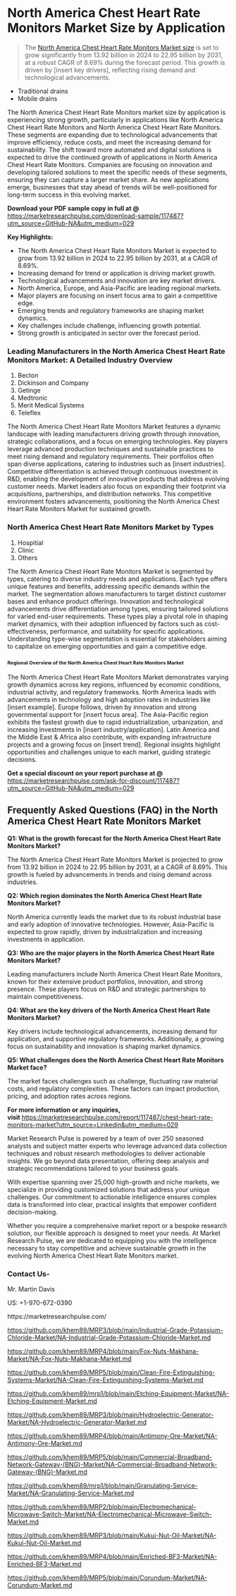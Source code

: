 <h1>North America Chest Heart Rate Monitors Market&nbsp;Size by Application</h1><blockquote><p>The <a href="https://marketresearchpulse.com/download-sample/117487?utm_source=GitHub-NA&amp;utm_medium=029">North America Chest Heart Rate Monitors Market size</a> is set to grow significantly from 13.92 billion in 2024 to 22.95 billion by 2031, at a robust CAGR of 8.69% during the forecast period. This growth is driven by [insert key drivers], reflecting rising demand and technological advancements.</p></blockquote><ul><li>Traditional drains<li> Mobile drains</li></ul><p>The North America Chest Heart Rate Monitors market size by application is experiencing strong growth, particularly in applications like North America Chest Heart Rate Monitors and North America Chest Heart Rate Monitors. These segments are expanding due to technological advancements that improve efficiency, reduce costs, and meet the increasing demand for sustainability. The shift toward more automated and digital solutions is expected to drive the continued growth of applications in North America Chest Heart Rate Monitors. Companies are focusing on innovation and developing tailored solutions to meet the specific needs of these segments, ensuring they can capture a larger market share. As new applications emerge, businesses that stay ahead of trends will be well-positioned for long-term success in this evolving market.</p><p><strong>Download your PDF sample copy in full at @ </strong><a href="https://marketresearchpulse.com/download-sample/117487?utm_source=GitHub-NA&amp;utm_medium=029">https://marketresearchpulse.com/download-sample/117487?utm_source=GitHub-NA&amp;utm_medium=029</a></p><p><strong>Key Highlights: </strong></p><ul><li>The North America Chest Heart Rate Monitors Market is expected to grow from 13.92 billion in 2024 to 22.95 billion by 2031, at a CAGR of 8.69%.</li><li>Increasing demand for trend or application is driving market growth.</li><li>Technological advancements and innovation are key market drivers.</li><li>North America, Europe, and Asia-Pacific are leading regional markets.</li><li>Major players are focusing on insert focus area to gain a competitive edge.</li><li>Emerging trends and regulatory frameworks are shaping market dynamics.</li><li>Key challenges include challenge, influencing growth potential.</li><li>Strong growth is anticipated in sector over the forecast period.</li></ul><h3>Leading Manufacturers in the North America Chest Heart Rate Monitors Market: A Detailed Industry Overview</h3><ol><li>Becton</li><li>Dickinson and Company</li><li>Getinge</li><li>Medtronic</li><li>Merit Medical Systems</li><li>Teleflex</li></ol><div class="flex max-w-full flex-col flex-grow"><div class="min-h-8 text-message flex w-full flex-col items-end gap-2 whitespace-normal break-words [.text-message+&amp;]:mt-5" dir="auto" data-message-author-role="assistant" data-message-id="fd8432e4-4910-450d-b182-61b7bfb0a01f" data-message-model-slug="gpt-4o"><div class="flex w-full flex-col gap-1 empty:hidden first:pt-[3px]"><div class="markdown prose w-full break-words dark:prose-invert light"><p>The North America Chest Heart Rate Monitors Market features a dynamic landscape with leading manufacturers driving growth through innovation, strategic collaborations, and a focus on emerging technologies. Key players leverage advanced production techniques and sustainable practices to meet rising demand and regulatory requirements. Their portfolios often span diverse applications, catering to industries such as [insert industries]. Competitive differentiation is achieved through continuous investment in R&amp;D, enabling the development of innovative products that address evolving customer needs. Market leaders also focus on expanding their footprint via acquisitions, partnerships, and distribution networks. This competitive environment fosters advancements, positioning the North America Chest Heart Rate Monitors Market for sustained growth.</p></div></div></div></div><h3>North America Chest Heart Rate Monitors Market by Types</h3><ol><li>Hospitial<li> Clinic<li> Others</li></ol><div class="flex max-w-full flex-col flex-grow"><div class="min-h-8 text-message flex w-full flex-col items-end gap-2 whitespace-normal break-words [.text-message+&amp;]:mt-5" dir="auto" data-message-author-role="assistant" data-message-id="084470be-0bb7-4664-bddf-5156b4f41249" data-message-model-slug="gpt-4o-mini"><div class="flex w-full flex-col gap-1 empty:hidden first:pt-[3px]"><div class="markdown prose w-full break-words dark:prose-invert light"><p>The North America Chest Heart Rate Monitors Market is segmented by types, catering to diverse industry needs and applications. Each type offers unique features and benefits, addressing specific demands within the market. The segmentation allows manufacturers to target distinct customer bases and enhance product offerings. Innovation and technological advancements drive differentiation among types, ensuring tailored solutions for varied end-user requirements. These types play a pivotal role in shaping market dynamics, with their adoption influenced by factors such as cost-effectiveness, performance, and suitability for specific applications. Understanding type-wise segmentation is essential for stakeholders aiming to capitalize on emerging opportunities and gain a competitive edge.</p></div></div></div></div><h3><span style="font-size: 11px;">Regional Overview of the North America Chest Heart Rate Monitors Market</span></h3><div class="flex max-w-full flex-col flex-grow"><div class="min-h-8 text-message flex w-full flex-col items-end gap-2 whitespace-normal break-words [.text-message+&amp;]:mt-5" dir="auto" data-message-author-role="assistant" data-message-id="e9038762-ce64-4e30-91c9-9bd413514231" data-message-model-slug="gpt-4o-mini"><div class="flex w-full flex-col gap-1 empty:hidden first:pt-[3px]"><div class="markdown prose w-full break-words dark:prose-invert light"><p>The North America Chest Heart Rate Monitors Market demonstrates varying growth dynamics across key regions, influenced by economic conditions, industrial activity, and regulatory frameworks. North America leads with advancements in technology and high adoption rates in industries like [insert example]. Europe follows, driven by innovation and strong governmental support for [insert focus area]. The Asia-Pacific region exhibits the fastest growth due to rapid industrialization, urbanization, and increasing investments in [insert industry/application]. Latin America and the Middle East &amp; Africa also contribute, with expanding infrastructure projects and a growing focus on [insert trend]. Regional insights highlight opportunities and challenges unique to each market, guiding strategic decisions.</p></div></div></div></div><p><strong>Get a special discount on your report purchase at @ </strong><a href="https://marketresearchpulse.com/ask-for-discount/117487?utm_source=GitHub-NA&amp;utm_medium=029">https://marketresearchpulse.com/ask-for-discount/117487?utm_source=GitHub-NA&amp;utm_medium=029</a></p><h2>Frequently Asked Questions (FAQ) in the North America Chest Heart Rate Monitors Market</h2><p><strong>Q1: What is the growth forecast for the North America Chest Heart Rate Monitors Market?</strong></p><p>The North America Chest Heart Rate Monitors Market is projected to grow from 13.92 billion in 2024 to 22.95 billion by 2031, at a CAGR of 8.69%. This growth is fueled by advancements in trends and rising demand across industries.</p><p><strong>Q2: Which region dominates the North America Chest Heart Rate Monitors Market?</strong></p><p>North America currently leads the market due to its robust industrial base and early adoption of innovative technologies. However, Asia-Pacific is expected to grow rapidly, driven by industrialization and increasing investments in application.</p><p><strong>Q3: Who are the major players in the North America Chest Heart Rate Monitors Market?</strong></p><p>Leading manufacturers include North America Chest Heart Rate Monitors, known for their extensive product portfolios, innovation, and strong presence. These players focus on R&amp;D and strategic partnerships to maintain competitiveness.</p><p><strong>Q4: What are the key drivers of the North America Chest Heart Rate Monitors Market?</strong></p><p>Key drivers include technological advancements, increasing demand for application, and supportive regulatory frameworks. Additionally, a growing focus on sustainability and innovation is shaping market dynamics.</p><p><strong>Q5: What challenges does the North America Chest Heart Rate Monitors Market face?</strong></p><p>The market faces challenges such as challenge, fluctuating raw material costs, and regulatory complexities. These factors can impact production, pricing, and adoption rates across regions.</p><p><strong>For more information or any inquiries, visit&nbsp;</strong><a href="https://marketresearchpulse.com/report/117487/chest-heart-rate-monitors-market?utm_source=Linkedin&utm_medium=029">https://marketresearchpulse.com/report/117487/chest-heart-rate-monitors-market?utm_source=Linkedin&utm_medium=029</a></p><p>Market Research Pulse is powered by a team of over 250 seasoned analysts and subject matter experts who leverage advanced data collection techniques and robust research methodologies to deliver actionable insights. We go beyond data presentation, offering deep analysis and strategic recommendations tailored to your business goals.</p><p>With expertise spanning over 25,000 high-growth and niche markets, we specialize in providing customized solutions that address your unique challenges. Our commitment to actionable intelligence ensures complex data is transformed into clear, practical insights that empower confident decision-making.</p><p>Whether you require a comprehensive market report or a bespoke research solution, our flexible approach is designed to meet your needs. At Market Research Pulse, we are dedicated to equipping you with the intelligence necessary to stay competitive and achieve sustainable growth in the evolving North America Chest Heart Rate Monitors market.</p><h3><strong>Contact Us-</strong></h3><p>Mr. Martin Davis</p><p>US: +1-970-672-0390</p><p>https://marketresearchpulse.com/</p><p><a href="https://github.com/khem89/MRP3/blob/main/Industrial-Grade-Potassium-Chloride-Market/NA-Industrial-Grade-Potassium-Chloride-Market.md">https://github.com/khem89/MRP3/blob/main/Industrial-Grade-Potassium-Chloride-Market/NA-Industrial-Grade-Potassium-Chloride-Market.md</a></p><p><a href="https://github.com/khem89/MRP4/blob/main/Fox-Nuts-Makhana-Market/NA-Fox-Nuts-Makhana-Market.md">https://github.com/khem89/MRP4/blob/main/Fox-Nuts-Makhana-Market/NA-Fox-Nuts-Makhana-Market.md</a></p><p><a href="https://github.com/khem89/MRP5/blob/main/Clean-Fire-Extinguishing-Systems-Market/NA-Clean-Fire-Extinguishing-Systems-Market.md">https://github.com/khem89/MRP5/blob/main/Clean-Fire-Extinguishing-Systems-Market/NA-Clean-Fire-Extinguishing-Systems-Market.md</a></p><p><a href="https://github.com/khem89/mrp1/blob/main/Etching-Equipment-Market/NA-Etching-Equipment-Market.md">https://github.com/khem89/mrp1/blob/main/Etching-Equipment-Market/NA-Etching-Equipment-Market.md</a></p><p><a href="https://github.com/khem89/MRP3/blob/main/Hydroelectric-Generator-Market/NA-Hydroelectric-Generator-Market.md">https://github.com/khem89/MRP3/blob/main/Hydroelectric-Generator-Market/NA-Hydroelectric-Generator-Market.md</a></p><p><a href="https://github.com/khem89/MRP4/blob/main/Antimony-Ore-Market/NA-Antimony-Ore-Market.md">https://github.com/khem89/MRP4/blob/main/Antimony-Ore-Market/NA-Antimony-Ore-Market.md</a></p><p><a href="https://github.com/khem89/MRP5/blob/main/Commercial-Broadband-Network-Gateway-(BNG)-Market/NA-Commercial-Broadband-Network-Gateway-(BNG)-Market.md">https://github.com/khem89/MRP5/blob/main/Commercial-Broadband-Network-Gateway-(BNG)-Market/NA-Commercial-Broadband-Network-Gateway-(BNG)-Market.md</a></p><p><a href="https://github.com/khem89/mrp1/blob/main/Granulating-Service-Market/NA-Granulating-Service-Market.md">https://github.com/khem89/mrp1/blob/main/Granulating-Service-Market/NA-Granulating-Service-Market.md</a></p><p><a href="https://github.com/khem89/MRP2/blob/main/Electromechanical-Microwave-Switch-Market/NA-Electromechanical-Microwave-Switch-Market.md">https://github.com/khem89/MRP2/blob/main/Electromechanical-Microwave-Switch-Market/NA-Electromechanical-Microwave-Switch-Market.md</a></p><p><a href="https://github.com/khem89/MRP3/blob/main/Kukui-Nut-Oil-Market/NA-Kukui-Nut-Oil-Market.md">https://github.com/khem89/MRP3/blob/main/Kukui-Nut-Oil-Market/NA-Kukui-Nut-Oil-Market.md</a></p><p><a href="https://github.com/khem89/MRP4/blob/main/Enriched-BF3-Market/NA-Enriched-BF3-Market.md">https://github.com/khem89/MRP4/blob/main/Enriched-BF3-Market/NA-Enriched-BF3-Market.md</a></p><p><a href="https://github.com/khem89/MRP5/blob/main/Corundum-Market/NA-Corundum-Market.md">https://github.com/khem89/MRP5/blob/main/Corundum-Market/NA-Corundum-Market.md</a></p>

